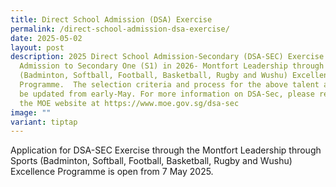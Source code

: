 ```yaml
---
title: Direct School Admission (DSA) Exercise
permalink: /direct-school-admission-dsa-exercise/
date: 2025-05-02
layout: post
description: 2025 Direct School Admission-Secondary (DSA-SEC) Exercise for
  Admission to Secondary One (S1) in 2026- Montfort Leadership through Sports
  (Badminton, Softball, Football, Basketball, Rugby and Wushu) Excellence
  Programme.  The selection criteria and process for the above talent areas will
  be updated from early-May. For more information on DSA-Sec, please refer to
  the MOE website at https://www.moe.gov.sg/dsa-sec
image: ""
variant: tiptap
---
```

<p>Application for DSA-SEC Exercise through the Montfort Leadership through
Sports (Badminton, Softball, Football, Basketball, Rugby and Wushu) Excellence
Programme is open from 7 May 2025.</p>